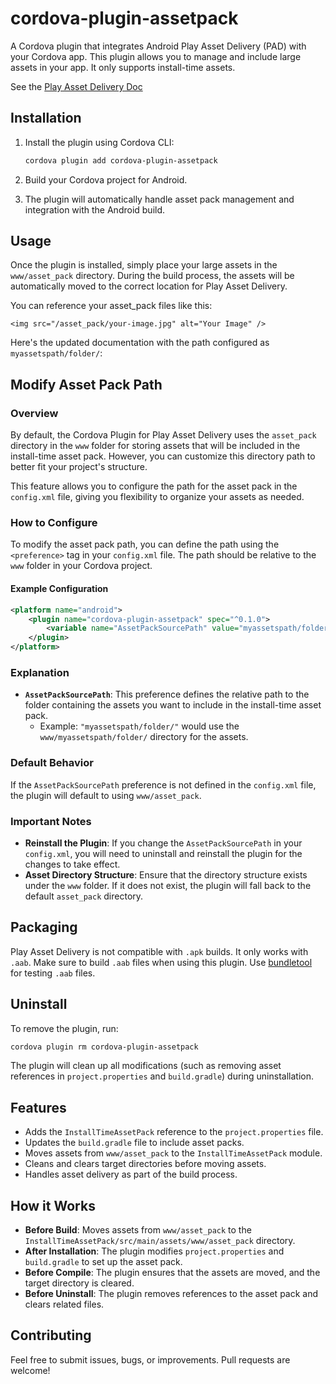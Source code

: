 # cordova-plugin-assetpack

A Cordova plugin that integrates Android Play Asset Delivery (PAD) with your Cordova app. This plugin allows you to manage and include large assets in your app. It only supports install-time assets.

See the [Play Asset Delivery Doc](https://developer.android.com/guide/playcore/asset-delivery)

## Installation

1. Install the plugin using Cordova CLI:

   ```bash
   cordova plugin add cordova-plugin-assetpack
   ```

2. Build your Cordova project for Android.

3. The plugin will automatically handle asset pack management and integration with the Android build.

## Usage

Once the plugin is installed, simply place your large assets in the `www/asset_pack` directory. During the build process, the assets will be automatically moved to the correct location for Play Asset Delivery.

You can reference your asset_pack files like this:

```
<img src="/asset_pack/your-image.jpg" alt="Your Image" />
```

Here's the updated documentation with the path configured as `myassetspath/folder/`:

## Modify Asset Pack Path

### Overview

By default, the Cordova Plugin for Play Asset Delivery uses the `asset_pack` directory in the `www` folder for storing assets that will be included in the install-time asset pack. However, you can customize this directory path to better fit your project's structure.

This feature allows you to configure the path for the asset pack in the `config.xml` file, giving you flexibility to organize your assets as needed.

### How to Configure

To modify the asset pack path, you can define the path using the `<preference>` tag in your `config.xml` file. The path should be relative to the `www` folder in your Cordova project.

#### Example Configuration

```xml
<platform name="android">
    <plugin name="cordova-plugin-assetpack" spec="^0.1.0">
        <variable name="AssetPackSourcePath" value="myassetspath/folder/" />
    </plugin>
</platform>
```

### Explanation

- **`AssetPackSourcePath`**: This preference defines the relative path to the folder containing the assets you want to include in the install-time asset pack. 
    - Example: `"myassetspath/folder/"` would use the `www/myassetspath/folder/` directory for the assets.

### Default Behavior

If the `AssetPackSourcePath` preference is not defined in the `config.xml` file, the plugin will default to using `www/asset_pack`.

### Important Notes

- **Reinstall the Plugin**: If you change the `AssetPackSourcePath` in your `config.xml`, you will need to uninstall and reinstall the plugin for the changes to take effect.
- **Asset Directory Structure**: Ensure that the directory structure exists under the `www` folder. If it does not exist, the plugin will fall back to the default `asset_pack` directory.

## Packaging

Play Asset Delivery is not compatible with `.apk` builds. It only works with `.aab`. Make sure to build `.aab` files when using this plugin. Use [bundletool](https://github.com/google/bundletool/releases) for testing `.aab` files.

## Uninstall

To remove the plugin, run:

```bash
cordova plugin rm cordova-plugin-assetpack
```

The plugin will clean up all modifications (such as removing asset references in `project.properties` and `build.gradle`) during uninstallation.

## Features

- Adds the `InstallTimeAssetPack` reference to the `project.properties` file.
- Updates the `build.gradle` file to include asset packs.
- Moves assets from `www/asset_pack` to the `InstallTimeAssetPack` module.
- Cleans and clears target directories before moving assets.
- Handles asset delivery as part of the build process.

## How it Works

- **Before Build**: Moves assets from `www/asset_pack` to the `InstallTimeAssetPack/src/main/assets/www/asset_pack` directory.
- **After Installation**: The plugin modifies `project.properties` and `build.gradle` to set up the asset pack.
- **Before Compile**: The plugin ensures that the assets are moved, and the target directory is cleared.
- **Before Uninstall**: The plugin removes references to the asset pack and clears related files.

## Contributing

Feel free to submit issues, bugs, or improvements. Pull requests are welcome!
